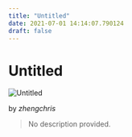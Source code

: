 ```yaml
---
title: "Untitled"
date: 2021-07-01 14:14:07.790124
draft: false
---
```


# Untitled

![Untitled](../images/821c0ddb-daa0-11eb-8558-60f262b60b65.png)

by *zhengchris*



> No description provided.